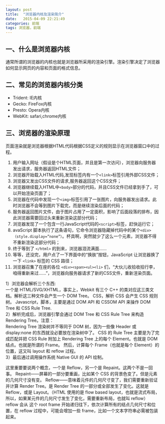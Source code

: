 ```yaml
---
layout: post
title:  "浏览器内核及渲染简介"
date:   2015-04-09 22:21:49
categories: 前端
tags: 浏览器，前端
---
```



## 一、什么是浏览器内核
通常所谓的浏览器的内核也就是浏览器所采用的渲染引擎。渲染引擎决定了浏览器如何显示网页的内容和页面的格式信息。

## 二、常见的浏览器内核分类
* Trident: IE内核
* Gecko: FireFox内核
* Presto: Opera内核
* WebKit: safari,chrome内核

## 三、浏览器的渲染原理
页面渲染就是浏览器根据HTML代码根据CSS定义的规则显示在浏览器窗口中的过程。  

1. 用户输入网址（假设是个HTML页面，并且是第一次访问），浏览器向服务器发出请求，服务器返回HTML文件；
2. 浏览器开始载入HTML代码,发现<head>标签内有一个`<link>`标签引用外部CSS文件；
3. 浏览器又发出CSS文件的请求,服务器返回这个CSS文件；
4. 浏览器继续载入HTML中`<body>`部分的代码，并且CSS文件已经拿到手了，可以开始渲染页面了；
5. 浏览器在代码中发现一个`<img>`标签引用了一张图片，向服务器发出请求。此时浏览器不会等到图片下载完，而是继续渲染后面的代码；
6. 服务器返回图片文件，由于图片占用了一定面积，影响了后面段落的排布，因此浏览器需要回过头来重新渲染这部分代码；
7. 浏览器发现了一个包含一行JavaScript代码的`<script>`标签，赶快运行它；
8. avaScript 脚本执行了这条语句，它命令浏览器隐藏掉代码中的某个`<div>（style.display=”none”）`。杯具啊，突然就少了这么一个元素，浏览器不得不重新渲染这部分代码；
9. 终于等到了 `</html>` 的到来，浏览器泪流满面……
10. 等等，还没完，用户点了一下界面中的“换肤”按钮，JavaScript 让浏览器换了一下 `<link>` 标签的 CSS 路径；
11. 浏览器召集了在座的各位 `<div><span><ul><li>` 们，“大伙儿收拾收拾行李，咱得重新来过……”，浏览器向服务器请求了新的CSS文件，重新渲染页面。

1）浏览器会解析三个东西:  
一个是 HTML/SVG/XHTML，事实上，Webkit 有三个 C++ 的类对应这三类文档。解析这三种文件会产生一个 DOM Tree。
CSS，解析 CSS 会产生 CSS 规则树。
Javascript，脚本，主要是通过 DOM API 和 CSSOM API 来操作 DOM Tree 和 CSS Rule Tree.  
2）解析完成后，浏览器引擎会通过 DOM Tree 和 CSS Rule Tree 来构造 Rendering Tree。注意：  
Rendering Tree 渲染树并不等同于 DOM 树，因为一些像 Header 或 display:none 的东西就没必要放在渲染树中了。
CSS 的 Rule Tree 主要是为了完成匹配并把 CSS Rule 附加上 Rendering Tree 上的每个 Element。也就是 DOM 结点。也就是所谓的 Frame。
然后，计算每个 Frame（也就是每个 Element）的位置，这又叫 layout 和 reflow 过程。  
3）最后通过调用操作系统 Native GUI 的 API 绘制。  

这里重要要说两个概念，一个是 Reflow，另一个是 Repaint。这两个不是一回事。
Repaint——屏幕的一部分要重画，比如某个 CSS 的背景色变了。但是元素的几何尺寸没有变。
Reflow——意味着元件的几何尺寸变了，我们需要重新验证并计算 Render Tree。是 Render Tree 的一部分或全部发生了变化。这就是 Reflow，或是 Layout。（HTML 使用的是 flow based layout，也就是流式布局，所以，如果某元件的几何尺寸发生了变化，需要重新布局，也就叫 reflow）reflow 会从 <html> 这个 root frame 开始递归往下，依次计算所有的结点几何尺寸和位置，在 reflow 过程中，可能会增加一些 frame，比如一个文本字符串必需被包装起来。
